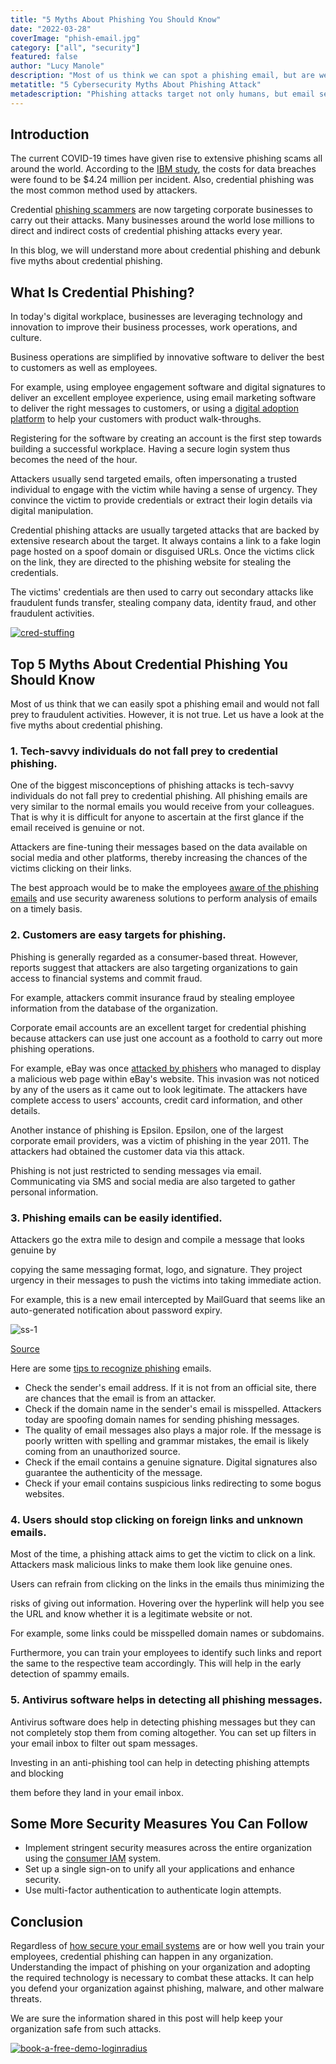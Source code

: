 ```yaml
---
title: "5 Myths About Phishing You Should Know"
date: "2022-03-28"
coverImage: "phish-email.jpg"
category: ["all", "security"]
featured: false
author: "Lucy Manole"
description: "Most of us think we can spot a phishing email, but are we really safe against online fraud? Here are some truths about credential phishing."
metatitle: "5 Cybersecurity Myths About Phishing Attack"
metadescription: "Phishing attacks target not only humans, but email servers as well. It is important to stay alert. Here are a few facts you must know to identify a phishing attack."
---
```


## Introduction

The current COVID-19 times have given rise to extensive phishing scams all around the world. According to the [IBM study](https://newsroom.ibm.com/2021-07-28-IBM-Report-Cost-of-a-Data-Breach-Hits-Record-High-During-Pandemic), the costs for data breaches were found to be $4.24 million per incident.  Also, credential phishing was the most common method used by attackers.

Credential [phishing scammers](https://www.loginradius.com/blog/start-with-identity/phishing-for-identity/) are now targeting corporate businesses to carry out their attacks. Many businesses around the world lose millions to direct and indirect costs of credential phishing attacks every year. 

In this blog, we will understand more about credential phishing and debunk five myths about credential phishing.


## What Is Credential Phishing?

In today's digital workplace, businesses are leveraging technology and innovation to improve their business processes, work operations, and culture. 

Business operations are simplified by innovative software to deliver the best to customers as well as employees. 

For example, using employee engagement software and digital signatures to deliver an excellent employee experience, using email marketing software to deliver the right messages to customers, or using a [digital adoption platform](https://www.walkme.com/glossary/digital-adoption-platform/) to help your customers with product walk-throughs.

Registering for the software by creating an account is the first step towards building a successful workplace. Having a secure login system thus becomes the need of the hour. 

Attackers usually send targeted emails, often impersonating a trusted individual to engage with the victim while having a sense of urgency. They convince the victim to provide credentials or extract their login details via digital manipulation. 

Credential phishing attacks are usually targeted attacks that are backed by extensive research about the target. It always contains a link to a fake login page hosted on a spoof domain or disguised URLs. Once the victims click on the link, they are directed to the phishing website for stealing the credentials.

The victims' credentials are then used to carry out secondary attacks like fraudulent funds transfer, stealing company data, identity fraud, and other fraudulent activities.

[![cred-stuffing](cred-stuffing.png)](https://www.loginradius.com/resource/understanding-credential-stuffing-attacks-whitepaper)


## Top 5 Myths About Credential Phishing You Should Know

Most of us think that we can easily spot a phishing email and would not fall prey to fraudulent activities. However, it is not true. Let us have a look at the five myths about credential phishing.


### 1. Tech-savvy individuals do not fall prey to credential phishing.

One of the biggest misconceptions of phishing attacks is tech-savvy individuals do not fall prey to credential phishing. All phishing emails are very similar to the normal emails you would receive from your colleagues. That is why it is difficult for anyone to ascertain at the first glance if the email received is genuine or not.

Attackers are fine-tuning their messages based on the data available on social media and other platforms, thereby increasing the chances of the victims clicking on their links. 

The best approach would be to make the employees [aware of the phishing emails](https://www.loginradius.com/blog/start-with-identity/stop-scammers-getting-email-address/) and use security awareness solutions to perform analysis of emails on a timely basis. 


### 2. Customers are easy targets for phishing.

Phishing is generally regarded as a consumer-based threat. However, reports suggest that attackers are also targeting organizations to gain access to financial systems and commit fraud. 

For example, attackers commit insurance fraud by stealing employee information from the database of the organization. 

Corporate email accounts are an excellent target for credential phishing because attackers can use just one account as a foothold to carry out more phishing operations. 

For example, eBay was once [attacked by phishers](https://news.netcraft.com/archives/2015/09/23/ebay-phishing-sites-hosted-by-ebay.html) who managed to display a malicious web page within eBay's website. This invasion was not noticed by any of the users as it came out to look legitimate. The attackers have complete access to users' accounts, credit card information, and other details.

Another instance of phishing is Epsilon. Epsilon, one of the largest corporate email providers, was a victim of phishing in the year 2011. The attackers had obtained the customer data via this attack.

Phishing is not just restricted to sending messages via email. Communicating via SMS and social media are also targeted to gather personal information. 


### 3. Phishing emails can be easily identified.

Attackers go the extra mile to design and compile a message that looks genuine by 

copying the same messaging format, logo, and signature. They project urgency in their messages to push the victims into taking immediate action.

For example, this is a new email intercepted by MailGuard that seems like an auto-generated notification about password expiry. 


![ss-1](ss-1.jpg)


[Source](https://www.mailguard.com.au/blog/phishing-email-employing-cpanel-branding-claims-your-password-has-expired) 

Here are some [tips to recognize phishing](https://www.loginradius.com/blog/start-with-identity/phishing-for-identity/) emails.



* Check the sender's email address. If it is not from an official site, there are chances that the email is from an attacker.
* Check if the domain name in the sender's email is misspelled. Attackers today are spoofing domain names for sending phishing messages.
* The quality of email messages also plays a major role. If the message is poorly written with spelling and grammar mistakes, the email is likely coming from an unauthorized source.
* Check if the email contains a genuine signature. Digital signatures also guarantee the authenticity of the message.
* Check if your email contains suspicious links redirecting to some bogus websites.  


### 4. Users should stop clicking on foreign links and unknown emails.

Most of the time, a phishing attack aims to get the victim to click on a link. Attackers mask malicious links to make them look like genuine ones.

Users can refrain from clicking on the links in the emails thus minimizing the 

risks of giving out information. Hovering over the hyperlink will help you see the URL and know whether it is a legitimate website or not. 

For example, some links could be misspelled domain names or subdomains. 

Furthermore, you can train your employees to identify such links and report the same to the respective team accordingly. This will help in the early detection of spammy emails.


### 5. Antivirus software helps in detecting all phishing messages.

Antivirus software does help in detecting phishing messages but they can not completely stop them from coming altogether. You can set up filters in your email inbox to filter out spam messages. 

Investing in an anti-phishing tool can help in detecting phishing attempts and blocking 

them before they land in your email inbox. 


## Some More Security Measures You Can Follow



* Implement stringent security measures across the entire organization using the [consumer IAM](https://www.loginradius.com/blog/start-with-identity/customer-identity-and-access-management/) system. 
* Set up a single sign-on to unify all your applications and enhance security.
* Use multi-factor authentication to authenticate login attempts.


## Conclusion

Regardless of [how secure your email systems](https://www.loginradius.com/blog/start-with-identity/secure-email-address-website/) are or how well you train your employees, credential phishing can happen in any organization. Understanding the impact of phishing on your organization and adopting the required technology is necessary to combat these attacks. It can help you defend your organization against phishing, malware, and other malware threats.

We are sure the information shared in this post will help keep your organization safe from such attacks. 
 


[![book-a-free-demo-loginradius](book-a-demo-loginradius.png)](https://www.loginradius.com/book-a-demo/)
